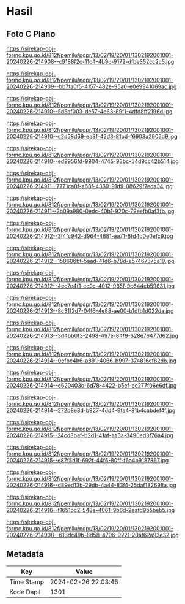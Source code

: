 # Hasil

## Foto C Plano

https://sirekap-obj-formc.kpu.go.id/812f/pemilu/pdpr/13/02/19/20/01/1302192001001-20240226-214908--c9188f2c-11c4-4b9c-9172-dfbe352cc2c5.jpg

https://sirekap-obj-formc.kpu.go.id/812f/pemilu/pdpr/13/02/19/20/01/1302192001001-20240226-214909--bb7fa0f5-4157-482e-95a0-e0e9941069ac.jpg

https://sirekap-obj-formc.kpu.go.id/812f/pemilu/pdpr/13/02/19/20/01/1302192001001-20240226-214910--5d5af003-de57-4e63-89f1-4dfd8ff2196d.jpg

https://sirekap-obj-formc.kpu.go.id/812f/pemilu/pdpr/13/02/19/20/01/1302192001001-20240226-214910--c2d58d69-ea3f-42d3-81bd-f6903a2905d9.jpg

https://sirekap-obj-formc.kpu.go.id/812f/pemilu/pdpr/13/02/19/20/01/1302192001001-20240226-214910--ed9956fd-9904-4745-93bc-54d9cc42b514.jpg

https://sirekap-obj-formc.kpu.go.id/812f/pemilu/pdpr/13/02/19/20/01/1302192001001-20240226-214911--7771ca8f-a68f-4369-91d9-08629f7eda34.jpg

https://sirekap-obj-formc.kpu.go.id/812f/pemilu/pdpr/13/02/19/20/01/1302192001001-20240226-214911--2b09a980-0edc-40b1-920c-79eefb0af3fb.jpg

https://sirekap-obj-formc.kpu.go.id/812f/pemilu/pdpr/13/02/19/20/01/1302192001001-20240226-214912--3f4fc942-d964-4881-aa71-8fd4d0e0efc9.jpg

https://sirekap-obj-formc.kpu.go.id/812f/pemilu/pdpr/13/02/19/20/01/1302192001001-20240226-214912--158606bf-5aad-41d6-b78d-e57467375a19.jpg

https://sirekap-obj-formc.kpu.go.id/812f/pemilu/pdpr/13/02/19/20/01/1302192001001-20240226-214912--4ec7e4f1-cc9c-4012-965f-9c644eb59631.jpg

https://sirekap-obj-formc.kpu.go.id/812f/pemilu/pdpr/13/02/19/20/01/1302192001001-20240226-214913--8c31f2d7-04f6-4e88-ae00-b1dfb1d022da.jpg

https://sirekap-obj-formc.kpu.go.id/812f/pemilu/pdpr/13/02/19/20/01/1302192001001-20240226-214913--3d4bb0f3-2498-497e-84f9-628e76477d62.jpg

https://sirekap-obj-formc.kpu.go.id/812f/pemilu/pdpr/13/02/19/20/01/1302192001001-20240226-214914--0efbc4b6-a891-4066-b997-374816cf62db.jpg

https://sirekap-obj-formc.kpu.go.id/812f/pemilu/pdpr/13/02/19/20/01/1302192001001-20240226-214914--e620403c-6d78-4422-b5ef-ec277f06e6df.jpg

https://sirekap-obj-formc.kpu.go.id/812f/pemilu/pdpr/13/02/19/20/01/1302192001001-20240226-214914--272b8e3d-b827-4dd4-9fa4-81b4cabdef4f.jpg

https://sirekap-obj-formc.kpu.go.id/812f/pemilu/pdpr/13/02/19/20/01/1302192001001-20240226-214915--24cd3baf-b2d1-41af-aa3a-3490ed3f76a4.jpg

https://sirekap-obj-formc.kpu.go.id/812f/pemilu/pdpr/13/02/19/20/01/1302192001001-20240226-214915--e87f5d1f-692f-44f6-80ff-f6a4b9187867.jpg

https://sirekap-obj-formc.kpu.go.id/812f/pemilu/pdpr/13/02/19/20/01/1302192001001-20240226-214916--d89ed13b-29db-4a44-83f4-25daf182698a.jpg

https://sirekap-obj-formc.kpu.go.id/812f/pemilu/pdpr/13/02/19/20/01/1302192001001-20240226-214916--f1651bc2-548e-4061-9b6d-2eafd9b5beb5.jpg

https://sirekap-obj-formc.kpu.go.id/812f/pemilu/pdpr/13/02/19/20/01/1302192001001-20240226-214908--613dc49b-8d58-4796-9221-20af62a93e32.jpg


## Metadata

| Key        | Value               |
| ---------- | ------------------- |
| Time Stamp | 2024-02-26 22:03:46 |
| Kode Dapil | 1301                |



